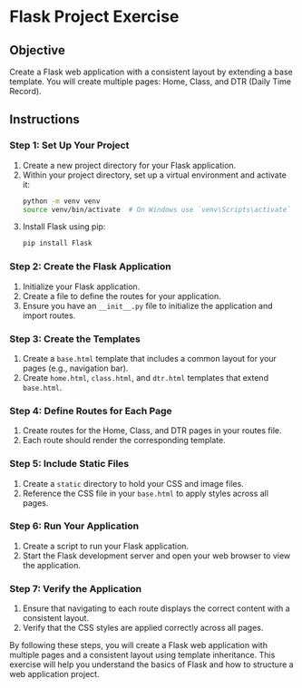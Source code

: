 # Flask Project Exercise

## Objective
Create a Flask web application with a consistent layout by extending a base template. You will create multiple pages: Home, Class, and DTR (Daily Time Record).

## Instructions

### Step 1: Set Up Your Project
1. Create a new project directory for your Flask application.
2. Within your project directory, set up a virtual environment and activate it:
   ```sh
   python -m venv venv
   source venv/bin/activate  # On Windows use `venv\Scripts\activate`
   ```
3. Install Flask using pip:
   ```sh
   pip install Flask
   ```

### Step 2: Create the Flask Application
1. Initialize your Flask application.
2. Create a file to define the routes for your application.
3. Ensure you have an `__init__.py` file to initialize the application and import routes.

### Step 3: Create the Templates
1. Create a `base.html` template that includes a common layout for your pages (e.g., navigation bar).
2. Create `home.html`, `class.html`, and `dtr.html` templates that extend `base.html`.

### Step 4: Define Routes for Each Page
1. Create routes for the Home, Class, and DTR pages in your routes file.
2. Each route should render the corresponding template.

### Step 5: Include Static Files
1. Create a `static` directory to hold your CSS and image files.
2. Reference the CSS file in your `base.html` to apply styles across all pages.

### Step 6: Run Your Application
1. Create a script to run your Flask application.
2. Start the Flask development server and open your web browser to view the application.

### Step 7: Verify the Application
1. Ensure that navigating to each route displays the correct content with a consistent layout.
2. Verify that the CSS styles are applied correctly across all pages.

By following these steps, you will create a Flask web application with multiple pages and a consistent layout using template inheritance. This exercise will help you understand the basics of Flask and how to structure a web application project.
```
